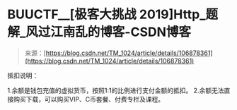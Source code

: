<!--yml
category: 未分类
date: 2022-04-26 14:41:21
-->

# BUUCTF__[极客大挑战 2019]Http_题解_风过江南乱的博客-CSDN博客

> 来源：[https://blog.csdn.net/TM_1024/article/details/106878361](https://blog.csdn.net/TM_1024/article/details/106878361)

抵扣说明：

1.余额是钱包充值的虚拟货币，按照1:1的比例进行支付金额的抵扣。
2.余额无法直接购买下载，可以购买VIP、C币套餐、付费专栏及课程。